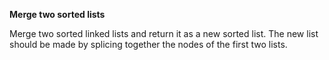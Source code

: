**Merge two sorted lists**

Merge two sorted linked lists and return it as a new sorted list. The new list should be made by splicing together the nodes of the first two lists.
